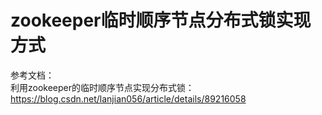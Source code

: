 # zookeeper临时顺序节点分布式锁实现方式

参考文档：  
利用zookeeper的临时顺序节点实现分布式锁：https://blog.csdn.net/lanjian056/article/details/89216058